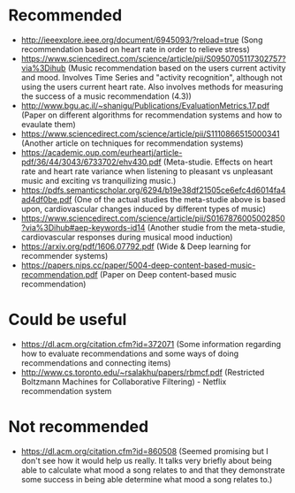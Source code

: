 # Recommended
- http://ieeexplore.ieee.org/document/6945093/?reload=true (Song recommendation based on heart rate in order to relieve stress)
- https://www.sciencedirect.com/science/article/pii/S0950705117302757?via%3Dihub (Music recommendation based on the users current activity and mood. Involves Time Series and "activity recognition", although not using the users current heart rate. Also involves methods for measuring the success of a music recommendation (4.3))
- http://www.bgu.ac.il/~shanigu/Publications/EvaluationMetrics.17.pdf (Paper on different algorithms for recommendation systems and how to evaulate them)
- https://www.sciencedirect.com/science/article/pii/S1110866515000341 (Another article on techniques for recommendation systems)
- https://academic.oup.com/eurheartj/article-pdf/36/44/3043/6733702/ehv430.pdf (Meta-studie. Effects on heart rate and heart rate variance when listening to pleasant vs unpleasant music and exciting vs tranquilizing music.)
- https://pdfs.semanticscholar.org/6294/b19e38df21505ce6efc4d6014fa4ad4df0be.pdf (One of the actual studies the meta-studie above is based upon, cardiovascular changes induced by different types of music)
 - https://www.sciencedirect.com/science/article/pii/S0167876005002850?via%3Dihub#aep-keywords-id14 (Another studie from the meta-studie, cardiovascular responses during musical mood induction)
 - https://arxiv.org/pdf/1606.07792.pdf (Wide & Deep learning for recommender systems)
 - https://papers.nips.cc/paper/5004-deep-content-based-music-recommendation.pdf (Paper on Deep content-based music recommendation)

# Could be useful
- https://dl.acm.org/citation.cfm?id=372071 (Some information regarding how to evaluate recommendations and some ways of doing recommendations and connecting items)
 - http://www.cs.toronto.edu/~rsalakhu/papers/rbmcf.pdf (Restricted Boltzmann Machines for Collaborative Filtering) - Netflix recommendation system

# Not recommended
- https://dl.acm.org/citation.cfm?id=860508 (Seemed promising but I don't see how it would help us really. It talks very briefly about being able to calculate what mood a song relates to and that they demonstrate some success in being able determine what mood a song relates to.)

